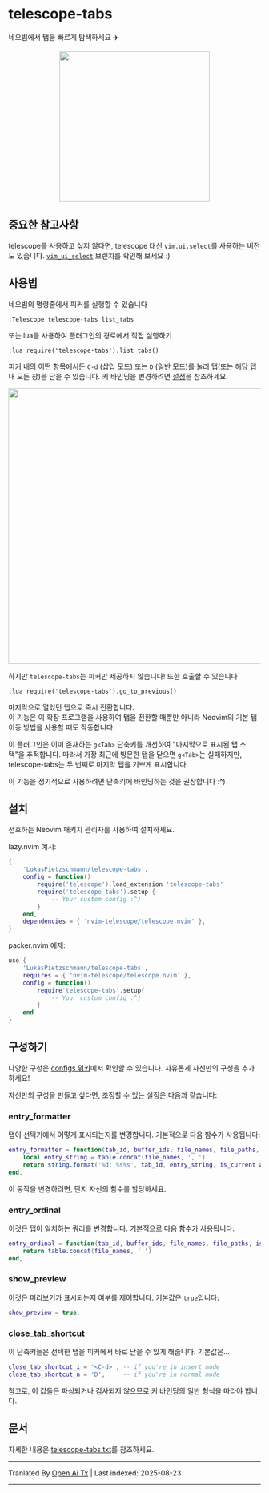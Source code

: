 # telescope-tabs
네오빔에서 탭을 빠르게 탐색하세요 ✈️

<p align="center">
	<img src="https://github.com/LukasPietzschmann/telescope-tabs/assets/49213919/e749d458-4ffd-4af2-aba9-86d0e3fb4862" width="300px" />
</p>

## 중요한 참고사항
telescope를 사용하고 싶지 않다면, telescope 대신 `vim.ui.select`를 사용하는 버전도 있습니다. [`vim_ui_select`](https://github.com/LukasPietzschmann/telescope-tabs/tree/vim_ui_select) 브랜치를 확인해 보세요 :)

## 사용법
네오빔의 명령줄에서 피커를 실행할 수 있습니다
```
:Telescope telescope-tabs list_tabs
```
또는 lua를 사용하여 플러그인의 경로에서 직접 실행하기

```viml
:lua require('telescope-tabs').list_tabs()
```

피커 내의 어떤 항목에서든 `C-d` (삽입 모드) 또는 `D` (일반 모드)를 눌러 탭(또는 해당 탭 내 모든 창)을 닫을 수 있습니다. 키 바인딩을 변경하려면 [설정](https://github.com/LukasPietzschmann/telescope-tabs#configure)을 참조하세요.
<p align="center">
	<img src="https://user-images.githubusercontent.com/49213919/216813167-45ca1908-b15f-4904-a441-6420d82dcb16.png" width="550"  />
</p>

하지만 `telescope-tabs`는 피커만 제공하지 않습니다! 또한 호출할 수 있습니다
```viml
:lua require('telescope-tabs').go_to_previous()
```
마지막으로 열었던 탭으로 즉시 전환합니다.  
이 기능은 이 확장 프로그램을 사용하여 탭을 전환할 때뿐만 아니라 Neovim의 기본 탭 이동 방법을 사용할 때도 작동합니다.  

이 플러그인은 이미 존재하는 `g<Tab>` 단축키를 개선하여 "마지막으로 표시된 탭 스택"을 추적합니다. 따라서 가장 최근에 방문한 탭을 닫으면 `g<Tab>`는 실패하지만, telescope-tabs는 두 번째로 마지막 탭을 기쁘게 표시합니다.  

이 기능을 정기적으로 사용하려면 단축키에 바인딩하는 것을 권장합니다 :^)  


## 설치  
선호하는 Neovim 패키지 관리자를 사용하여 설치하세요.  

lazy.nvim 예시:
```lua
{
	'LukasPietzschmann/telescope-tabs',
	config = function()
		require('telescope').load_extension 'telescope-tabs'
		require('telescope-tabs').setup {
			-- Your custom config :^)
		}
	end,
	dependencies = { 'nvim-telescope/telescope.nvim' },
}
```

packer.nvim 예제:
```lua
use {
	'LukasPietzschmann/telescope-tabs',
	requires = { 'nvim-telescope/telescope.nvim' },
	config = function()
		require'telescope-tabs'.setup{
			-- Your custom config :^)
		}
	end
}
```
## 구성하기
다양한 구성은 [configs 위키](https://github.com/LukasPietzschmann/telescope-tabs/wiki/Configs#configs)에서 확인할 수 있습니다. 자유롭게 자신만의 구성을 추가하세요!

자신만의 구성을 만들고 싶다면, 조정할 수 있는 설정은 다음과 같습니다:

### entry_formatter
탭이 선택기에서 어떻게 표시되는지를 변경합니다. 기본적으로 다음 함수가 사용됩니다:
```lua
entry_formatter = function(tab_id, buffer_ids, file_names, file_paths, is_current)
	local entry_string = table.concat(file_names, ', ')
	return string.format('%d: %s%s', tab_id, entry_string, is_current and ' <' or '')
end,
```
이 동작을 변경하려면, 단지 자신의 함수를 할당하세요.

### entry_ordinal
이것은 탭이 일치하는 쿼리를 변경합니다. 기본적으로 다음 함수가 사용됩니다:
```lua
entry_ordinal = function(tab_id, buffer_ids, file_names, file_paths, is_current)
	return table.concat(file_names, ' ')
end,
```

### show_preview
이것은 미리보기가 표시되는지 여부를 제어합니다. 기본값은 `true`입니다:
```lua
show_preview = true,
```

### close_tab_shortcut
이 단축키들은 선택한 탭을 피커에서 바로 닫을 수 있게 해줍니다. 기본값은...
```lua
close_tab_shortcut_i = '<C-d>', -- if you're in insert mode
close_tab_shortcut_n = 'D',     -- if you're in normal mode
```
참고로, 이 값들은 파싱되거나 검사되지 않으므로 키 바인딩의 일반 형식을 따라야 합니다.

## 문서
자세한 내용은 [telescope-tabs.txt](https://github.com/LukasPietzschmann/telescope-tabs/blob/master/doc/telescope-tabs.txt)를 참조하세요.


---

Tranlated By [Open Ai Tx](https://github.com/OpenAiTx/OpenAiTx) | Last indexed: 2025-08-23

---